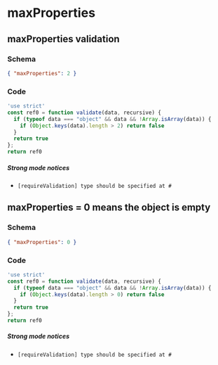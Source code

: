 # maxProperties

## maxProperties validation

### Schema

```json
{ "maxProperties": 2 }
```

### Code

```js
'use strict'
const ref0 = function validate(data, recursive) {
  if (typeof data === "object" && data && !Array.isArray(data)) {
    if (Object.keys(data).length > 2) return false
  }
  return true
};
return ref0
```

##### Strong mode notices

 * `[requireValidation] type should be specified at #`


## maxProperties = 0 means the object is empty

### Schema

```json
{ "maxProperties": 0 }
```

### Code

```js
'use strict'
const ref0 = function validate(data, recursive) {
  if (typeof data === "object" && data && !Array.isArray(data)) {
    if (Object.keys(data).length > 0) return false
  }
  return true
};
return ref0
```

##### Strong mode notices

 * `[requireValidation] type should be specified at #`

